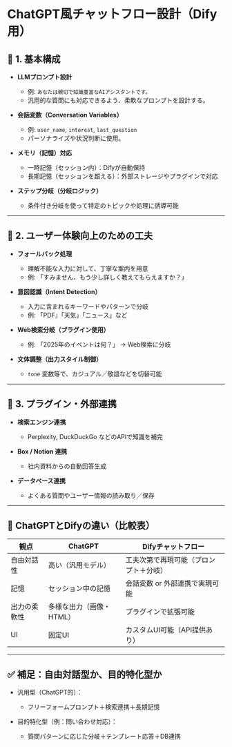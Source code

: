 # ChatGPT風チャットフロー設計（Dify用）

## 🔧 1. 基本構成

- **LLMプロンプト設計**
  - 例: `あなたは親切で知識豊富なAIアシスタントです。`
  - 汎用的な質問にも対応できるよう、柔軟なプロンプトを設計する。

- **会話変数（Conversation Variables）**
  - 例: `user_name`, `interest`, `last_question`
  - パーソナライズや状況判断に使用。

- **メモリ（記憶）対応**
  - 一時記憶（セッション内）：Difyが自動保持
  - 長期記憶（セッションを超える）：外部ストレージやプラグインで対応

- **ステップ分岐（分岐ロジック）**
  - 条件付き分岐を使って特定のトピックや処理に誘導可能

---

## 🧠 2. ユーザー体験向上のための工夫

- **フォールバック処理**
  - 理解不能な入力に対して、丁寧な案内を用意
  - 例: 「すみません、もう少し詳しく教えてもらえますか？」

- **意図認識（Intent Detection）**
  - 入力に含まれるキーワードやパターンで分岐
  - 例: 「PDF」「天気」「ニュース」など

- **Web検索分岐（プラグイン使用）**
  - 例: 「2025年のイベントは何？」 → Web検索に分岐

- **文体調整（出力スタイル制御）**
  - `tone` 変数等で、カジュアル／敬語などを切替可能

---

## 🧩 3. プラグイン・外部連携

- **検索エンジン連携**
  - Perplexity, DuckDuckGo などのAPIで知識を補完

- **Box / Notion 連携**
  - 社内資料からの自動回答生成

- **データベース連携**
  - よくある質問やユーザー情報の読み取り／保存

---

## 🎯 ChatGPTとDifyの違い（比較表）

| 観点         | ChatGPT               | Difyチャットフロー                  |
|--------------|------------------------|-------------------------------------|
| 自由対話性   | 高い（汎用モデル）     | 工夫次第で再現可能（プロンプト＋分岐）|
| 記憶         | セッション中の記憶     | 会話変数 or 外部連携で実現可能     |
| 出力の柔軟性 | 多様な出力（画像・HTML）| プラグインで拡張可能               |
| UI           | 固定UI                 | カスタムUI可能（API提供あり）       |

---

## ✅ 補足：自由対話型か、目的特化型か

- 汎用型（ChatGPT的）：
  - フリーフォームプロンプト＋検索連携＋長期記憶

- 目的特化型（例：問い合わせ対応）：
  - 質問パターンに応じた分岐＋テンプレート応答＋DB連携
